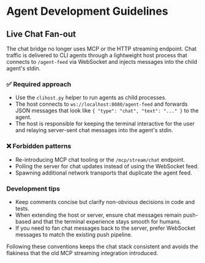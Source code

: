 # Agent Development Guidelines

## Live Chat Fan-out

The chat bridge no longer uses MCP or the HTTP streaming endpoint. Chat traffic
is delivered to CLI agents through a lightweight host process that connects to
`/agent-feed` via WebSocket and injects messages into the child agent's stdin.

### ✅ Required approach
- Use the `clihost.py` helper to run agents as child processes.
- The host connects to `ws://localhost:8080/agent-feed` and forwards JSON
  messages that look like `{ "type": "chat", "text": "..." }` to the agent.
- The host is responsible for keeping the terminal interactive for the user and
  relaying server-sent chat messages into the agent's stdin.

### ❌ Forbidden patterns
- Re-introducing MCP chat tooling or the `/mcp/stream/chat` endpoint.
- Polling the server for chat updates instead of using the WebSocket feed.
- Spawning additional network transports that duplicate the agent feed.

### Development tips
- Keep comments concise but clarify non-obvious decisions in code and tests.
- When extending the host or server, ensure chat messages remain push-based and
  that the terminal experience stays smooth for humans.
- If you need to fan chat messages back to the server, prefer WebSocket messages
  to match the existing push pipeline.

Following these conventions keeps the chat stack consistent and avoids the
flakiness that the old MCP streaming integration introduced.
